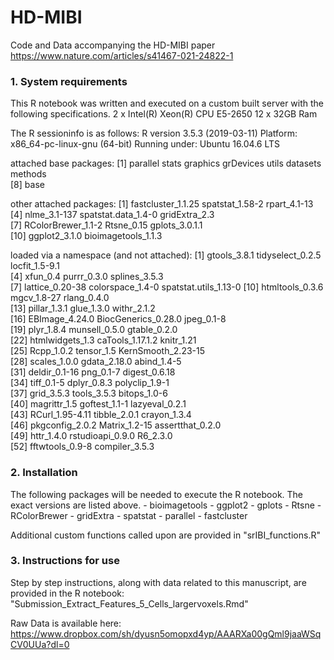 # HD-MIBI
Code and Data accompanying the HD-MIBI paper
https://www.nature.com/articles/s41467-021-24822-1

### 1. System requirements

This R notebook was written and executed on a custom built server with the following specifications.
2 x Intel(R) Xeon(R) CPU E5-2650
12 x 32GB Ram

The R sessioninfo is as follows:
R version 3.5.3 (2019-03-11)
Platform: x86_64-pc-linux-gnu (64-bit)
Running under: Ubuntu 16.04.6 LTS

attached base packages:
[1] parallel  stats     graphics  grDevices utils     datasets  methods  
[8] base     

other attached packages:
 [1] fastcluster_1.1.25  spatstat_1.58-2     rpart_4.1-13       
 [4] nlme_3.1-137        spatstat.data_1.4-0 gridExtra_2.3      
 [7] RColorBrewer_1.1-2  Rtsne_0.15          gplots_3.0.1.1     
[10] ggplot2_3.1.0       bioimagetools_1.1.3

loaded via a namespace (and not attached):
 [1] gtools_3.8.1          tidyselect_0.2.5      locfit_1.5-9.1       
 [4] xfun_0.4              purrr_0.3.0           splines_3.5.3        
 [7] lattice_0.20-38       colorspace_1.4-0      spatstat.utils_1.13-0
[10] htmltools_0.3.6       mgcv_1.8-27           rlang_0.4.0          
[13] pillar_1.3.1          glue_1.3.0            withr_2.1.2          
[16] EBImage_4.24.0        BiocGenerics_0.28.0   jpeg_0.1-8           
[19] plyr_1.8.4            munsell_0.5.0         gtable_0.2.0         
[22] htmlwidgets_1.3       caTools_1.17.1.2      knitr_1.21           
[25] Rcpp_1.0.2            tensor_1.5            KernSmooth_2.23-15   
[28] scales_1.0.0          gdata_2.18.0          abind_1.4-5          
[31] deldir_0.1-16         png_0.1-7             digest_0.6.18        
[34] tiff_0.1-5            dplyr_0.8.3           polyclip_1.9-1       
[37] grid_3.5.3            tools_3.5.3           bitops_1.0-6         
[40] magrittr_1.5          goftest_1.1-1         lazyeval_0.2.1       
[43] RCurl_1.95-4.11       tibble_2.0.1          crayon_1.3.4         
[46] pkgconfig_2.0.2       Matrix_1.2-15         assertthat_0.2.0     
[49] httr_1.4.0            rstudioapi_0.9.0      R6_2.3.0             
[52] fftwtools_0.9-8       compiler_3.5.3 



### 2. Installation

The following packages will be needed to execute the R notebook. The exact versions are listed above.
	- bioimagetools
	- ggplot2
	- gplots
	- Rtsne
	- RColorBrewer
	- gridExtra
	- spatstat
	- parallel
	- fastcluster

Additional custom functions called upon are provided in "srIBI_functions.R"

### 3. Instructions for use

Step by step instructions, along with data related to this manuscript, are provided in the R notebook: "Submission_Extract_Features_5_Cells_largervoxels.Rmd"

Raw Data is available here:
https://www.dropbox.com/sh/dyusn5omopxd4yp/AAARXa00gQml9jaaWSqCV0UUa?dl=0

